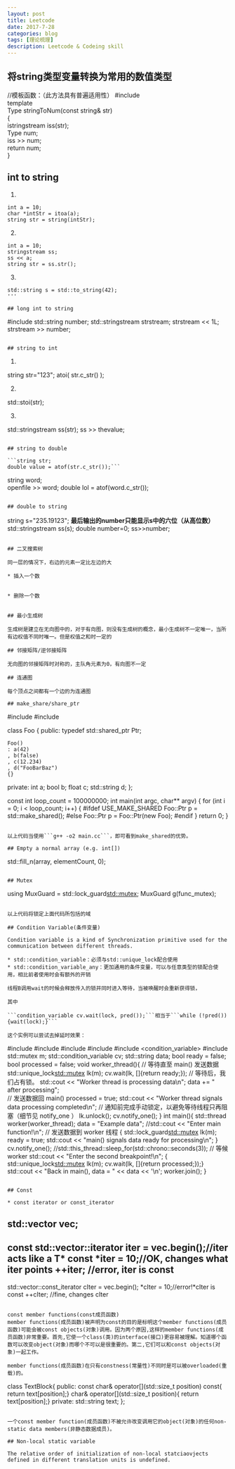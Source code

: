 ```yaml
---
layout: post
title: Leetcode
date: 2017-7-28
categories: blog
tags: [理论梳理]
description: Leetcode & Codeing skill
---
```


## 将string类型变量转换为常用的数值类型
//模板函数：（此方法具有普遍适用性）
\#include <sstream>  
template <class Type>  
Type stringToNum(const string& str)  
{  
    istringstream iss(str);  
    Type num;  
    iss >> num;  
    return num;      
}  


## int to string
1. 

```
int a = 10;
char *intStr = itoa(a);
string str = string(intStr);
```

2.

```
int a = 10;
stringstream ss;
ss << a;
string str = ss.str();
```

3.

```\#include <string> 
std::string s = std::to_string(42);
'''

## long int to string

```
#include <sstream>
std::string number;
std::stringstream strstream;
strstream << 1L;
strstream >> number;
```

## string to int

```
1.
string str="123";
atoi( str.c_str() );

2.
std::stoi(str);

3.
std::stringstream ss(str);
ss >> thevalue;
```

## string to double

```string str;
double value = atof(str.c_str());```

```
string word;  
openfile >> word;
double lol = atof(word.c_str());
```

## double to string

```
string s="235.19123";   **最后输出的number只能显示s中的六位（从高位数）**
std::stringstream ss(s);
double number=0;
ss>>number;
```

## 二叉搜索树

同一层的情况下，右边的元素一定比左边的大

* 插入一个数

```
```

* 删除一个数

```
```

## 最小生成树

生成树是建立在无向图中的，对于有向图，则没有生成树的概念，最小生成树不一定唯一，当所有边权值不同时唯一。但是权值之和时一定的

## 邻接矩阵/逆邻接矩阵

无向图的邻接矩阵时对称的，主队角元素为0，有向图不一定

## 连通图

每个顶点之间都有一个边的为连通图

## make_share/share_ptr

```
#include <memory>
#include <string>
 
class Foo
{
public:
    typedef std::shared_ptr<Foo> Ptr;
 
    Foo()
    : a(42)
    , b(false)
    , c(12.234)
    , d("FooBarBaz")
    {}
 
private:
    int a;
    bool b;
    float c;
    std::string d;
};
 
const int loop_count = 100000000;
int main(int argc, char** argv)
{
    for (int i = 0; i < loop_count; i++)
    {
#ifdef USE_MAKE_SHARED
        Foo::Ptr p = std::make_shared<Foo>();
#else
        Foo::Ptr p = Foo::Ptr(new Foo);
#endif
    }
    return 0;
}
```

以上代码当使用```g++ -o2 main.cc```，即可看到make_shared的优势。

## Empty a normal array (e.g. int[])

```
std::fill_n(array, elementCount, 0);
```

## Mutex

```
using MuxGuard = std::lock_guard<std::mutex>;
MuxGuard g(func_mutex);
```

以上代码将锁定上面代码所包括的域

## Condition Variable(条件变量)

Condition variable is a kind of Synchronization primitive used for the communication between different threads.

* std::condition_variable：必须与std::unique_lock配合使用
* std::condition_variable_any：更加通用的条件变量，可以与任意类型的锁配合使用，相比前者使用时会有额外的开销

线程B调用wait的时候会释放传入的锁并同时进入等待，当被唤醒时会重新获得锁，

其中

```condition_variable cv.wait(lock, pred());```相当于```while (!pred()) {wait(lock);}```

这个实例可以尝试去掉延时效果：

```
#include <iostream>
#include <string>
#include <thread>
#include <mutex>
#include <condition_variable>
#include <chrono>
std::mutex m;
std::condition_variable cv;
std::string data;
bool ready = false;
bool processed = false;
void worker_thread(){
		    // 等待直至 main() 发送数据
		    std::unique_lock<std::mutex> lk(m);
		    cv.wait(lk, []{return ready;});
		    // 等待后，我们占有锁。
		    std::cout << "Worker thread is processing data\n";
		    data += " after processing";	 
		    // 发送数据回 main()
		    processed = true;
		    std::cout << "Worker thread signals data processing completed\n";
         	    // 通知前完成手动锁定，以避免等待线程只再阻塞（细节见 notify_one ）
		    lk.unlock();
		    cv.notify_one();
}
int main(){
		    std::thread worker(worker_thread);
		    data = "Example data";
		    //std::cout << "Enter main function!\n";
		    // 发送数据到 worker 线程
		    {
		        std::lock_guard<std::mutex> lk(m);
		        ready = true;
		        std::cout << "main() signals data ready for processing\n";
		    }
		    cv.notify_one();
	            //std::this_thread::sleep_for(std::chrono::seconds(3));
		    // 等候 worker
    		    std::cout << "Enter the second breakpoint!\n";
		    {   std::unique_lock<std::mutex> lk(m);
		        cv.wait(lk, []{return processed;});}
		    std::cout << "Back in main(), data = " << data << '\n';
		    worker.join();
}
```

## Const 

* const iterator or const_iterator

```
std::vector<int> vec;
-------------------
const std::vector<int>::iterator iter = vec.begin();//iter acts like a T* const
*iter = 10;//OK, changes what iter points
++iter; //error, iter is const
-------------------
std::vector<int>::const_iterator cIter = vec.begin();
*cIter = 10;//error!*cIter is const
++cIter; //fine, changes cIter
```

const member functions(const成员函数)
member functions(成员函数)被声明为const的目的是标明这个member functions(成员函数)可能会被const objects(对象)调用。因为两个原因,这样的member functions(成员函数)非常重要。首先,它使一个class(类)的interface(接口)更容易被理解。知道哪个函数可以改变object(对象)而哪个不可以是很重要的。第二,它们可以和const objects(对象)一起工作。

member functions(成员函数)在只有constness(常量性)不同时是可以被overloaded(重载)的。

```
class TextBlock{
public:
	const char& operator[](std::size_t position) const{
	return text[position];}
	char& operator[](std::size_t position){
	return text[position];}
private:
	std::string text;
};
```

一个const member function(成员函数)不被允许改变调用它的object(对象)的任何non-static data members(非静态数据成员)。

## Non-local static variable

The relative order of initialization of non-local statciaovjects defined in different translation units is undefined.


